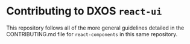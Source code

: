 # Contributing to DXOS `react-ui`

This repository follows all of the more general guidelines detailed in the CONTRIBUTING.md file for `react-components` in this same repository.

